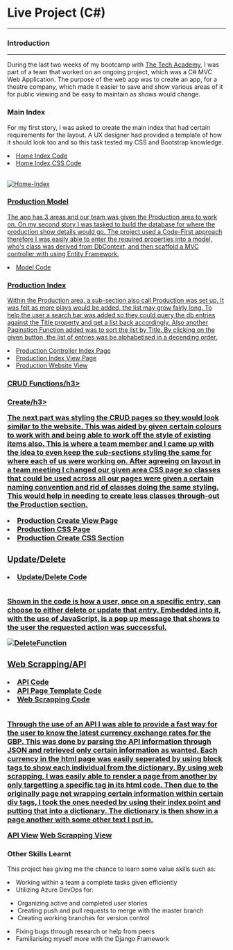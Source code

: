 <h1>Live Project (C#)</h1>
<hr>
<h3>Introduction</h3>
<hr>
<p>During the last two weeks of my bootcamp with <a href="https://www.learncodinganywhere.com/">The Tech Academy</a>, I was part of a team that worked on an ongoing project, which was a C# MVC Web Application. The purpose of the web app was to create an app, for a theatre company, which made it easier to save and show various areas of it for public viewing and be easy to maintain as shows would change.</p>

<h3>Main Index</h3>

<p>For my first story, I was asked to create the main index that had certain requirements for the layout. A UX designer had provided a template of how it should look too and so this task tested my CSS and Bootstrap knowledge.
  
  <li><a href="./Media/Code/Home-Index-cshtml/">Home Index Code</li>
  <li><a href="./Media/Code/Home-Index-css/">Home Index CSS Code</li><br>
    
![Home-Index](https://user-images.githubusercontent.com/108291876/199376147-47689325-13dc-4f01-b296-744542e40a18.gif)

<h3>Production Model</h3>

<p>The app has 3 areas and our team was given the Production area to work on. On my second story I was tasked to build the database for where the production show details would go. The project used a Code-First approach therefore I was easily able to enter the required properties into a model, who's class was derived from DbContext, and then scaffold a MVC controller with using Entity Framework.</p>

  <li><a href="./Media/Code/Model-Production.png">Model Code</li>

<h3>Production Index</h3>

<p>Within the Production area, a sub-section also call Production was set up. It was felt as more plays would be added, the list may grow fairly long. To help the user a search bar was added so they could query the db entries against the Title property and get a list back accordingly. Also another Pagination Function added was to sort the list by Title. By clicking on the given button, the list of entries was be alphabetised in a decending order.</p>

  <li><a href="./Media/Code/Controller-Production/">Production Controller Index Page</li>
  <li><a href="./Media/Code/Production-Index-View/">Production Index View Page</li>
  <li><a href="./Media/Website/Production-Index/">Production Website View</li>
  
<h3>CRUD Functions/h3>
  
<h3>Create/h3>

<p>The next part was styling the CRUD pages so they would look similar to the website. This was aided by given certain colours to work with and being able to work off the style of existing items also. This is where a team member and I came up with the idea to even keep the sub-sections styling the same for where each of us were working on. After agreeing on layout in a team meeting I changed our given area CSS page so classes that could be used across all our pages were given a certain naming convention and rid of classes doing the same styling. This would help in needing to create less classes through-out the Production section.</p>

  <li><a href="./Media/Code/Production-Create-View">Production Create View Page</li>
  <li><a href="./Media/Code/Production-All-css">Production CSS Page</li>
  <li><a href="./Media/Code/Production-Create-css.png">Production Create CSS Section</li>
    
    
    
    
<h3>Update/Delete</h3>

<li><a href="./Media/Model_update_delete.png">Update/Delete Code</li><br>

<p>Shown in the code is how a user, once on a specific entry, can choose to either delete or update that entry. Embedded into it, with the use of JavaScript, is a pop up message that shows to the user the requested action was successful.</p>

![DeleteFunction](https://user-images.githubusercontent.com/108291876/195746873-a04eeeae-99ae-4983-a5d4-69a2a0e67fae.gif)

<h3>Web Scrapping/API</h3>
  
<li><a href="./Media/API_BS_01.png">API Code</li>
<li><a href="./Media/API_Page.png">API Page Template Code</li>
<li><a href="./Media/API_BS_02.png">Web Scrapping Code</li><br>

<p>Through the use of an API I was able to provide a fast way for the user to know the latest currency exchange rates for the GBP. This was done by parsing the API information through JSON and retrieved only certain information as wanted. Each currency in the html page was easily seperated by using block tags to show each individual from the dictionary.
By using web scrapping, I was easily able to render a page from another by only targetting a specific tag in its html code. Then due to the originally page not wrapping certain information within certain div tags, I took the ones needed by using their index point and putting that into a dictionary. The dictionary is then show in a page another with some other text I put in.</p>

<a href="./Media/API.png">API View</a>
<a href="./Media/BS.gif">Web Scrapping View</a>
  
<h3>Other Skills Learnt</h3>
  
<p>This project has giving me the chance to learn some value skills such as:

<li>Working within a team a complete tasks given efficiently
<li>Utilizing Azure DevOps for:</li>
  <ul><li>Organizing active and completed user stories</li>
  <li>Creating push and pull requests to merge with the master branch</li>
  <li>Creating working branches for version control</li></ul>
<li>Fixing bugs through research or help from peers</li>
<li>Familiarising myself more with the Django Framework</li>

